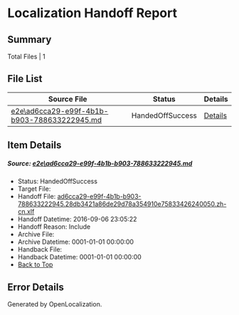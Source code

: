 # <a name='report-top'></a> Localization Handoff Report

## Summary
 Total Files | 1

## File List
 Source File | Status | Details 
 ----------- | ------ | ------- 
 [e2e\ad6cca29-e99f-4b1b-b903-788633222945.md](https://github.com/OpenLocalizationTestOrg/ol-test0/blob/7c4c3268448f73075a9c22fea084478c00ca7b9b/e2e/ad6cca29-e99f-4b1b-b903-788633222945.md) | HandedOffSuccess | [Details](#a469407d81e4edfc5bd2b1109a8b98721ea657103)

## Item Details
##### <a name='a469407d81e4edfc5bd2b1109a8b98721ea657103'></a> Source: [e2e\ad6cca29-e99f-4b1b-b903-788633222945.md](https://github.com/OpenLocalizationTestOrg/ol-test0/blob/7c4c3268448f73075a9c22fea084478c00ca7b9b/e2e/ad6cca29-e99f-4b1b-b903-788633222945.md)
* Status: HandedOffSuccess
* Target File: 
* Handoff File: [ad6cca29-e99f-4b1b-b903-788633222945.28db3421a86de29d78a354910e75833426240050.zh-cn.xlf](https://github.com/OpenLocalizationTestOrg/ol-test0-handoff/blob/00971339c4d9d6b1203300ae82ac83991579b4ab/ol-handoff/OpenLocalizationTestOrg/ol-test0-zhcn/ci/ht/ad6cca29-e99f-4b1b-b903-788633222945.28db3421a86de29d78a354910e75833426240050.zh-cn.xlf)
* Handoff Datetime: 2016-09-06 23:05:22
* Handoff Reason: Include
* Archive File: 
* Archive Datetime: 0001-01-01 00:00:00
* Handback File: 
* Handback Datetime: 0001-01-01 00:00:00
* [Back to Top](#report-top)


## Error Details

Generated by OpenLocalization.
